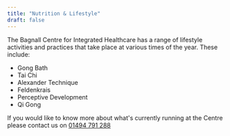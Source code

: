 ```yaml
---
title: "Nutrition & Lifestyle"
draft: false
---
```


The Bagnall Centre for Integrated Healthcare has a range of lifestyle activities and practices that take place at various times of the year. These include:

* Gong Bath
* Tai Chi
* Alexander Technique
* Feldenkrais
* Perceptive Development
* Qi Gong

If you would like to know more about what's currently running at the Centre please contact us on [01494 791 288](01494791288)